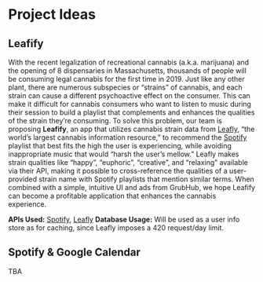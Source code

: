 # Project Ideas

## Leafify
With the recent legalization of recreational cannabis (a.k.a. marijuana) and the opening of 8 dispensaries in Massachusetts, thousands of people will be consuming legal cannabis for the first time in 2019. Just like any other plant, there are numerous subspecies or “strains” of cannabis, and each strain can cause a different psychoactive effect on the consumer. This can make it difficult for cannabis consumers who want to listen to music during their session to build a playlist that complements and enhances the qualities of the strain they’re consuming. To solve this problem, our team is proposing **Leafify**, an app that utilizes cannabis strain data from [Leafly](https://www.leafly.com), “the world’s largest cannabis information resource,” to recommend the [Spotify](https://spotify.com) playlist that best fits the high the user is experiencing, while avoiding inappropriate music that would “harsh the user’s mellow.” Leafly makes strain qualities like “happy”, “euphoric”, “creative”, and “relaxing” available via their API, making it possible to cross-reference the qualities of a user-provided strain name with Spotify playlists that mention similar terms. When combined with a simple, intuitive UI and ads from GrubHub, we hope Leafify can become a profitable application that enhances the cannabis experience.

**APIs Used:** [Spotify](https://developer.spotify.com), [Leafly](https://developer.leafly.com)
**Database Usage:** Will be used as a user info store as for caching, since Leafly imposes a 420 request/day limit.

## Spotify & Google Calendar
TBA
